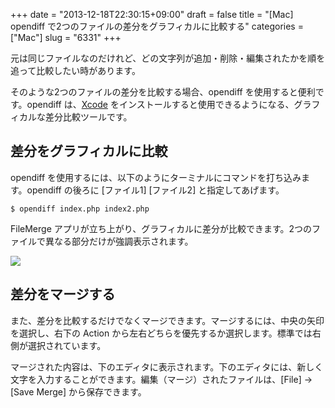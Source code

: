 +++
date = "2013-12-18T22:30:15+09:00"
draft = false
title = "[Mac] opendiff で2つのファイルの差分をグラフィカルに比較する"
categories = ["Mac"]
slug = "6331"
+++

元は同じファイルなのだけれど、どの文字列が追加・削除・編集されたかを順を追って比較したい時があります。

そのような2つのファイルの差分を比較する場合、opendiff を使用すると便利です。opendiff は、[Xcode](https://itunes.apple.com/jp/app/xcode/id497799835?mt=12&uo=4&at=11l3RT) をインストールすると使用できるようになる、グラフィカルな差分比較ツールです。

## 差分をグラフィカルに比較

opendiff を使用するには、以下のようにターミナルにコマンドを打ち込みます。opendiff の後ろに [ファイル1] [ファイル2] と指定してあげます。

```
$ opendiff index.php index2.php
```

FileMerge アプリが立ち上がり、グラフィカルに差分が比較できます。2つのファイルで異なる部分だけが強調表示されます。

![](/images/2013/12/6331_1.png)

## 差分をマージする

また、差分を比較するだけでなくマージできます。マージするには、中央の矢印を選択し、右下の Action から左右どちらを優先するか選択します。標準では右側が選択されています。

マージされた内容は、下のエディタに表示されます。下のエディタには、新しく文字を入力することができます。編集（マージ）されたファイルは、[File] → [Save Merge] から保存できます。
